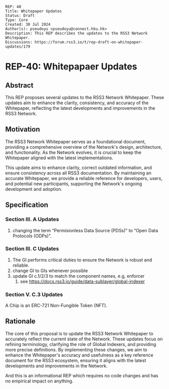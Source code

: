 ```
REP: 40
Title: Whitepaper Updates
Status: Draft
Type: Core
Created: 30 Jul 2024
Author(s): pseudoyu <pseudoyu@connect.hku.hk>
Description: This REP describes the updates to the RSS3 Network Whitepaper.
Discussions: https://forum.rss3.io/t/rep-draft-on-whitepaper-updates/179
```

# REP-40: Whitepapaer Updates

## Abstract

This REP proposes several updates to the RSS3 Network Whitepaper. These updates aim to enhance the clarity, consistency, and accuracy of the Whitepaper, reflecting the latest developments and improvements in the RSS3 Network.

## Motivation

The RSS3 Network Whitepaper serves as a foundational document, providing a comprehensive overview of the Network's design, architecture, and functionality. As the Network evolves, it is crucial to keep the Whitepaper aligned with the latest implementations.

This update aims to enhance clarity, correct outdated information, and ensure consistency across all RSS3 documentation. By maintaining an accurate Whitepaper, we provide a reliable reference for developers, users, and potential new participants, supporting the Network's ongoing development and adoption.

## Specification

### Section III. A Updates

1. changing the term “Permisionless Data Source (PDSs)” to “Open Data Protocols (ODPs)”.

### Section III. C Updates

1. The GI performs critical duties to ensure the Network is robust and reliable.
2. change GI to GIs whenever possible
3. update GI c.1/2/3 to match the component names, e.g, enforcer
   1. see <https://docs.rss3.io/guide/data-sublayer/global-indexer>

### Section V. C.3 Updates

A Chip is an ERC-721 Non-Fungible Token (NFT).

## Rationale

The core of this proposal is to update the RSS3 Network Whitepaper to accurately reflect the current state of the Network. These updates focus on refining terminology, clarifying the role of Global Indexers, and providing more precise definitions. By implementing these changes, we aim to enhance the Whitepaper's accuracy and usefulness as a key reference document for the RSS3 ecosystem, ensuring it aligns with the latest developments and improvements in the Network.

And this is an informational REP which requires no code changes and has no empirical impact on anything.
